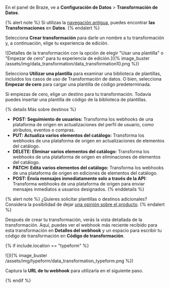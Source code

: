 En el panel de Braze, ve a **Configuración de Datos** > **Transformación de Datos**.

{% alert note %}
Si utilizas la [navegación antigua]({{site.baseurl}}/navigation), puedes encontrar **las Transformaciones** en **Datos**.
{% endalert %}

Selecciona **Crear transformación** para darle un nombre a tu transformación y, a continuación, elige tu experiencia de edición.

![Detalles de la transformación con la opción de elegir "Usar una plantilla" o "Empezar de cero" para tu experiencia de edición.]({% image_buster /assets/img/data_transformation/data_transformation10.png %})

Selecciona **Utilizar una plantilla** para examinar una biblioteca de plantillas, incluidos los casos de uso de Transformación de datos. O bien, selecciona **Empezar de cero** para cargar una plantilla de código predeterminada. 

Si empiezas de cero, elige un destino para tu transformación. Todavía puedes insertar una plantilla de código de la biblioteca de plantillas.

{% details Más sobre destinos %}
* **POST: Seguimiento de usuarios:** Transforma los webhooks de una plataforma de origen en actualizaciones del perfil de usuario, como atributos, eventos o compras.
* **PUT: Actualiza varios elementos del catálogo:** Transforma los webhooks de una plataforma de origen en actualizaciones de elementos del catálogo.
* **DELETE: Eliminar varios elementos del catálogo:** Transforma los webhooks de una plataforma de origen en eliminaciones de elementos del catálogo.
* **PATCH: Edita varios elementos del catálogo:** Transforma los webhooks de una plataforma de origen en ediciones de elementos del catálogo.
* **POST: Envía mensajes inmediatamente solo a través de la API:** Transforma webhooks de una plataforma de origen para enviar mensajes inmediatos a usuarios designados.
{% enddetails %}

{% alert note %}
¿Quieres solicitar plantillas o destinos adicionales? Considera la posibilidad de dejar [una opinión sobre el producto]({{site.baseurl}}/user_guide/administrative/access_braze/portal/).
{% endalert %}

Después de crear tu transformación, verás la vista detallada de la transformación. Aquí, puedes ver el webhook más reciente recibido para esta transformación en **Detalles del webhook** y un espacio para escribir tu código de transformación en **Código de transformación**.

{% if include.location == "typeform" %}

![]({% image_buster /assets/img/typeform/data_transformation_typeform.png %})

Captura la **URL de tu webhook** para utilizarla en el siguiente paso.

{% endif %}
